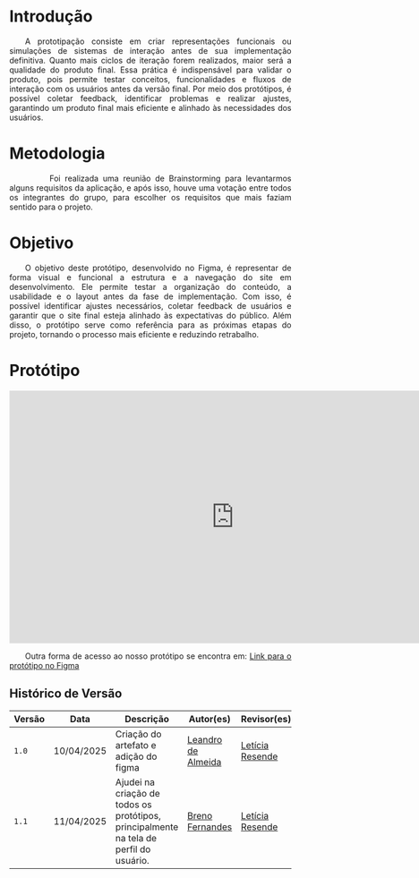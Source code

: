 # Introdução

<p align="justify"> &emsp;&emsp;A prototipação consiste em criar representações funcionais ou simulações de sistemas de interação antes de sua implementação definitiva. Quanto mais ciclos de iteração forem realizados, maior será a qualidade do produto final. Essa prática é indispensável para validar o produto, pois permite testar conceitos, funcionalidades e fluxos de interação com os usuários antes da versão final. Por meio dos protótipos, é possível coletar feedback, identificar problemas e realizar ajustes, garantindo um produto final mais eficiente e alinhado às necessidades dos usuários.</p>

# Metodologia 

<p align="justify"> &emsp;&emsp;
&emsp;&emsp; Foi realizada uma reunião de Brainstorming para levantarmos alguns requisitos da aplicação, e após isso, houve uma votação entre todos os integrantes do grupo, para escolher os requisitos que mais faziam sentido para o projeto.
</p>

# Objetivo

<p align="justify"> &emsp;&emsp;O objetivo deste protótipo, desenvolvido no Figma, é representar de forma visual e funcional a estrutura e a navegação do site em desenvolvimento. Ele permite testar a organização do conteúdo, a usabilidade e o layout antes da fase de implementação. Com isso, é possível identificar ajustes necessários, coletar feedback de usuários e garantir que o site final esteja alinhado às expectativas do público. Além disso, o protótipo serve como referência para as próximas etapas do projeto, tornando o processo mais eficiente e reduzindo retrabalho.</p>

# Protótipo

<iframe style="border: 1px solid rgba(0, 0, 0, 0.1);" width="800" height="450" src="https://embed.figma.com/proto/3QjZelPH4SCTBSpsoIDjvb/Pro?node-id=3-14632&p=f&scaling=min-zoom&content-scaling=fixed&page-id=0%3A1&starting-point-node-id=3%3A14632&embed-host=share" allowfullscreen></iframe>

<p align="justify">&emsp;&emsp;Outra forma de acesso ao nosso protótipo se encontra em: <a href="https://www.figma.com/design/3QjZelPH4SCTBSpsoIDjvb/Pro?node-id=0-1&p=f&t=kdUThKIVZG45ls0d-0" target="_blank">Link para o protótipo no Figma</a></p>

## **Histórico de Versão**

| Versão | Data | Descrição | Autor(es) | Revisor(es) |
| ------ | ---- | --------- | --------- | ---------- |
| `1.0`  | 10/04/2025 | Criação do artefato e adição do figma | [Leandro de Almeida](https://github.com/leomitx10) | [Letícia Resende](https://github.com/LeticiaResende23) |
| `1.1`  | 11/04/2025 | Ajudei na criação de todos os protótipos, principalmente na tela de perfil do usuário. | [Breno Fernandes](https://github.com/Brenofrds) | [Letícia Resende](https://github.com/LeticiaResende23) |



